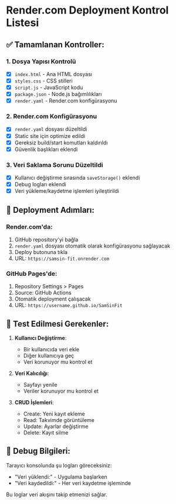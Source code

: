 # Render.com Deployment Kontrol Listesi

## ✅ Tamamlanan Kontroller:

### 1. Dosya Yapısı Kontrolü
- [x] `index.html` - Ana HTML dosyası
- [x] `styles.css` - CSS stilleri
- [x] `script.js` - JavaScript kodu
- [x] `package.json` - Node.js bağımlılıkları
- [x] `render.yaml` - Render.com konfigürasyonu

### 2. Render.com Konfigürasyonu
- [x] `render.yaml` dosyası düzeltildi
- [x] Static site için optimize edildi
- [x] Gereksiz build/start komutları kaldırıldı
- [x] Güvenlik başlıkları eklendi

### 3. Veri Saklama Sorunu Düzeltildi
- [x] Kullanıcı değiştirme sırasında `saveStorage()` eklendi
- [x] Debug logları eklendi
- [x] Veri yükleme/kaydetme işlemleri iyileştirildi

## 🚀 Deployment Adımları:

### Render.com'da:
1. GitHub repository'yi bağla
2. `render.yaml` dosyası otomatik olarak konfigürasyonu sağlayacak
3. Deploy butonuna tıkla
4. URL: `https://samsin-fit.onrender.com`

### GitHub Pages'de:
1. Repository Settings > Pages
2. Source: GitHub Actions
3. Otomatik deployment çalışacak
4. URL: `https://username.github.io/SamSinFit`

## 🔧 Test Edilmesi Gerekenler:

1. **Kullanıcı Değiştirme**: 
   - Bir kullanıcıda veri ekle
   - Diğer kullanıcıya geç
   - Veri korunuyor mu kontrol et

2. **Veri Kalıcılığı**:
   - Sayfayı yenile
   - Veriler korunuyor mu kontrol et

3. **CRUD İşlemleri**:
   - Create: Yeni kayıt ekleme
   - Read: Takvimde görüntüleme
   - Update: Ayarlar değiştirme
   - Delete: Kayıt silme

## 🐛 Debug Bilgileri:

Tarayıcı konsolunda şu logları göreceksiniz:
- "Veri yüklendi:" - Uygulama başlarken
- "Veri kaydedildi:" - Her veri kaydetme işleminde

Bu loglar veri akışını takip etmenizi sağlar.
